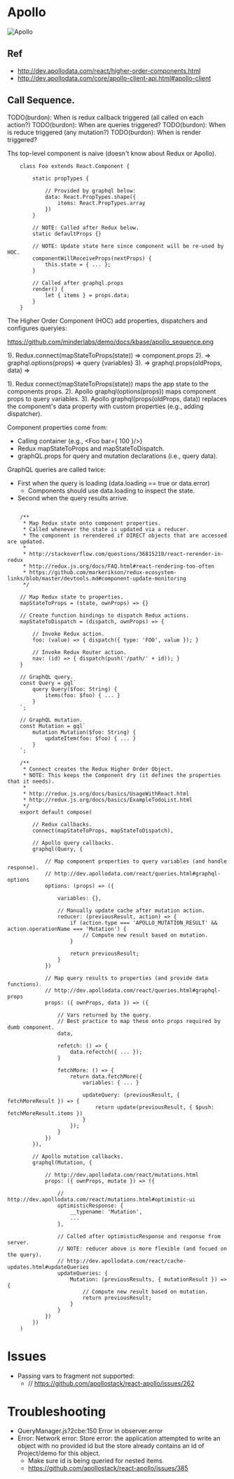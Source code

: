 # Apollo

![Apollo](https://github.com/minderlabs/demo/blob/master/docs/kbase/apollo.png "Apollo")


## Ref

- http://dev.apollodata.com/react/higher-order-components.html
- http://dev.apollodata.com/core/apollo-client-api.html#apollo-client


## Call Sequence.

TODO(burdon): When is redux callback triggered (all called on each action?)
TODO(burdon): When are queries triggered?
TODO(burdon): When is reduce triggered (any mutation?)
TODO(burdon): When is render triggered?

Ths top-level component is naive (doesn't know about Redux or Apollo).

~~~~
    class Foo extends React.Component {

        static propTypes {

            // Provided by graphql below:
            data: React.PropTypes.shape({
                items: React.PropTypes.array
            })
        }

        // NOTE: Called after Redux below.
        static defaultProps {}

        // NOTE: Update state here since component will be re-used by HOC.
        componentWillReceiveProps(nextProps) {
            this.state = { ... };
        }
        
        // Called after graphql.props
        render() {
            let { items } = props.data;
        }
    }
~~~~

The Higher Order Component (HOC) add properties, dispatchers and configures queryies:

https://github.com/minderlabs/demo/docs/kbase/apollo_sequence.png

1). Redux.connect(mapStateToProps(state)) => component.props
2). => graphql.options(props) => query {variables}
3). => graphql.props(oldProps, data) =>

1). Redux connect(mapStateToProps(state)) maps the app state to the components props.
2). Apollo graphql(options(props)) maps component props to query variables.
3). Apollo graphql(props(oldProps, data)) replaces the component's data property with custom
    properties (e.g., adding dispatcher).
    
Component properties come from:
- Calling container (e.g., <Foo bar={ 100 }/>)
- Redux mapStateToProps and mapStateToDispatch.
- graphQL.props for query and mutation declarations (i.e., query data).

GraphQL queries are called twice:
- First when the query is loading (data.loading == true or data.error)
  - Components should use data.loading to inspect the state.
- Second when the query results arrive.


~~~~

    /**
     * Map Redux state onto component properties.
     * Called whenever the state is updated via a reducer.
     * The component is rerendered if DIRECT objects that are accessed are updated.
     *
     * http://stackoverflow.com/questions/36815210/react-rerender-in-redux
     * http://redux.js.org/docs/FAQ.html#react-rendering-too-often
     * https://github.com/markerikson/redux-ecosystem-links/blob/master/devtools.md#component-update-monitoring
     */

    // Map Redux state to properties.
    mapStateToProps = (state, ownProps) => {}

    // Create function bindings to dispatch Redux actions.
    mapStateToDispatch = (dispatch, ownProps) => {

        // Invoke Redux action.
        foo: (value) => { dispatch({ type: 'FOO', value }); }
        
        // Invoke Redux Router action.
        nav: (id) => { dispatch(push('/path/' + id)); }
    }

    // GraphQL query.
    const Query = gql`
        query Query($foo: String) {
            items(foo: $foo) { ... }
        }
    `;
    
    // GraphQL mutation.
    const Mutation = gql`
        mutation Mutation($foo: String) {
            updateItem(foo: $foo) { ... }
        }
    `;

    /**
     * Connect creates the Redux Higher Order Object.
     * NOTE: This keeps the Component dry (it defines the properties that it needs).
     *
     * http://redux.js.org/docs/basics/UsageWithReact.html
     * http://redux.js.org/docs/basics/ExampleTodoList.html
     */
    export default compose(
    
        // Redux callbacks.
        connect(mapStateToProps, mapStateToDispatch),
        
        // Apollo query callbacks.
        graphql(Query, {

            // Map component properties to query variables (and handle response).
            // http://dev.apollodata.com/react/queries.html#graphql-options
            options: (props) => ({

                variables: {},
                
                // Manually update cache after mutation action.
                reducer: (previousResult, action) => {
                    if (action.type === 'APOLLO_MUTATION_RESULT' && action.operationName === 'Mutation') {
                        // Compute new result based on mutation.
                    }
                
                    return previousResult;
                }
            })
            
            // Map query results to properties (and provide data functions).
            // http://dev.apollodata.com/react/queries.html#graphql-props
            props: ({ ownProps, data }) => ({
            
                // Vars returned by the query.
                // Best practice to map these onto props required by dumb component.
                data,
                
                refetch: () => {
                    data.refectch({ ... });
                }
                
                fetchMore: () => {
                    return data.fetchMore({ 
                        variables: { ... } 
                        
                        updateQuery: (previousResult, { fetchMoreResult }) => {
                            return update(previousResult, { $push: fetchMoreResult.items })
                        }
                    });
                }
            })
        }),

        // Apollo mutation callbacks.
        graphql(Mutation, {
        
            // http://dev.apollodata.com/react/mutations.html
            props: ({ ownProps, mutate }) => ({
            
                // http://dev.apollodata.com/react/mutations.html#optimistic-ui
                optimisticResponse: {
                    __typename: 'Mutation',
                    ...
                },
                
                // Called after optimisticResponse and response from server.
                // NOTE: reducer above is more flexible (and focued on the query).
                // http://dev.apollodata.com/react/cache-updates.html#updateQueries
                updateQueries: {
                    Mutation: (previousResults, { mutationResult }) => {
                        // Compute new result based on mutation.
                        return previousResult;
                    }
                }
            })
        })
    )
~~~~


# Issues
- Passing vars to fragment not supported:
    - // https://github.com/apollostack/react-apollo/issues/262



# Troubleshooting

- QueryManager.js?2cbe:150 Error in observer.error 
- Error: Network error: Store error: the application attempted to write an object with no provided id but the store already contains an id of Project/demo for this object.
    - Make sure id is being queried for nested items.
    - https://github.com/apollostack/react-apollo/issues/385
    
